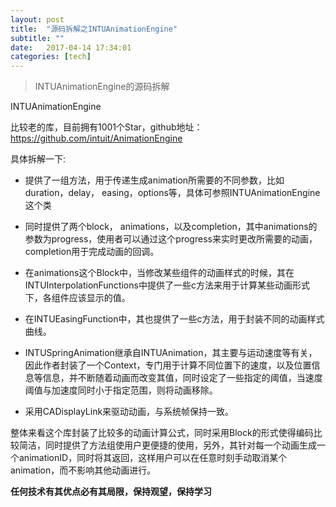 ```yaml
---
layout: post
title:  "源码拆解之INTUAnimationEngine"
subtitle: ""
date:   2017-04-14 17:34:01
categories: [tech]
---
```


> INTUAnimationEngine的源码拆解

INTUAnimationEngine

比较老的库，目前拥有1001个Star，github地址：https://github.com/intuit/AnimationEngine

具体拆解一下:
- 提供了一组方法，用于传递生成animation所需要的不同参数，比如duration，delay， easing，options等，具体可参照INTUAnimationEngine这个类

- 同时提供了两个block， animations，以及completion，其中animations的参数为progress，使用者可以通过这个progress来实时更改所需要的动画， completion用于完成动画的回调。

- 在animations这个Block中，当修改某些组件的动画样式的时候，其在INTUInterpolationFunctions中提供了一些c方法来用于计算某些动画形式下，各组件应该显示的值。

- 在INTUEasingFunction中，其也提供了一些c方法，用于封装不同的动画样式曲线。

- INTUSpringAnimation继承自INTUAnimation，其主要与运动速度等有关，因此作者封装了一个Context，专门用于计算不同位置下的速度，以及位置信息等信息，并不断随着动画而改变其值，同时设定了一些指定的阈值，当速度阈值与加速度同时小于指定范围，则将动画移除。

- 采用CADisplayLink来驱动动画，与系统帧保持一致。

整体来看这个库封装了比较多的动画计算公式，同时采用Block的形式使得编码比较简洁，同时提供了方法组使用户更便捷的使用，另外，其针对每一个动画生成一个animationID，同时将其返回，这样用户可以在任意时刻手动取消某个animation，而不影响其他动画进行。

**任何技术有其优点必有其局限，保持观望，保持学习**

